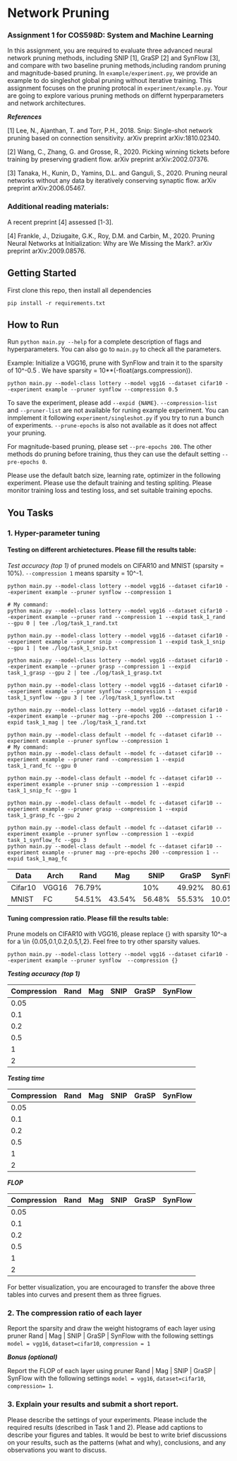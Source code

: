 # Network Pruning
### Assignment 1 for COS598D: System and Machine Learning

In this assignment, you are required to evaluate three advanced neural network pruning methods, including SNIP [1], GraSP [2] and SynFlow [3], and compare with two baseline pruning methods,including random pruning and magnitude-based pruning. In `example/experiment.py`, we provide an example to do singleshot global pruning without iterative training. This assignment focuses on the pruning protocal in `experiment/example.py`. Your are going to explore various pruning methods on differnt hyperparameters and network architectures.

***References***

[1] Lee, N., Ajanthan, T. and Torr, P.H., 2018. Snip: Single-shot network pruning based on connection sensitivity. arXiv preprint arXiv:1810.02340.

[2] Wang, C., Zhang, G. and Grosse, R., 2020. Picking winning tickets before training by preserving gradient flow. arXiv preprint arXiv:2002.07376.

[3] Tanaka, H., Kunin, D., Yamins, D.L. and Ganguli, S., 2020. Pruning neural networks without any data by iteratively conserving synaptic flow. arXiv preprint arXiv:2006.05467.

### Additional reading materials:

A recent preprint [4] assessed [1-3].

[4] Frankle, J., Dziugaite, G.K., Roy, D.M. and Carbin, M., 2020. Pruning Neural Networks at Initialization: Why are We Missing the Mark?. arXiv preprint arXiv:2009.08576.

## Getting Started
First clone this repo, then install all dependencies
```
pip install -r requirements.txt
```

## How to Run 
Run `python main.py --help` for a complete description of flags and hyperparameters. You can also go to `main.py` to check all the parameters. 

Example: Initialize a VGG16, prune with SynFlow and train it to the sparsity of 10^-0.5 . We have sparsity = 10**(-float(args.compression)).
```
python main.py --model-class lottery --model vgg16 --dataset cifar10 --experiment example --pruner synflow --compression 0.5
```

To save the experiment, please add `--expid {NAME}`. `--compression-list` and `--pruner-list` are not available for runing example experiment. You can inmplement it following `experiment/singleshot.py` if you try to run a bunch of experiments. `--prune-epochs` is also not available as it does not affect your pruning. 

For magnitude-based pruning, please set `--pre-epochs 200`. The other methods do pruning before training, thus they can use the default setting `--pre-epochs 0`.

Please use the default batch size, learning rate, optimizer in the following experiment. Please use the default training and testing spliting. Please monitor training loss and testing loss, and set suitable training epochs.

## You Tasks

### 1. Hyper-parameter tuning

#### Testing on different archietectures. Please fill the results table:
*Test accuracy (top 1)* of pruned models on CIFAR10 and MNIST (sparsity = 10%). `--compression 1` means sparsity = 10^-1.
```
python main.py --model-class lottery --model vgg16 --dataset cifar10 --experiment example --pruner synflow --compression 1

# My command:
python main.py --model-class lottery --model vgg16 --dataset cifar10 --experiment example --pruner rand --compression 1 --expid task_1_rand --gpu 0 | tee ./log/task_1_rand.txt 

python main.py --model-class lottery --model vgg16 --dataset cifar10 --experiment example --pruner snip --compression 1 --expid task_1_snip --gpu 1 | tee ./log/task_1_snip.txt

python main.py --model-class lottery --model vgg16 --dataset cifar10 --experiment example --pruner grasp --compression 1 --expid task_1_grasp --gpu 2 | tee ./log/task_1_grasp.txt

python main.py --model-class lottery --model vgg16 --dataset cifar10 --experiment example --pruner synflow --compression 1 --expid task_1_synflow --gpu 3 | tee ./log/task_1_synflow.txt

python main.py --model-class lottery --model vgg16 --dataset cifar10 --experiment example --pruner mag --pre-epochs 200 --compression 1 --expid task_1_mag | tee ./log/task_1_rand.txt

```
```
python main.py --model-class default --model fc --dataset cifar10 --experiment example --pruner synflow --compression 1
# My command:
python main.py --model-class default --model fc --dataset cifar10 --experiment example --pruner rand --compression 1 --expid task_1_rand_fc --gpu 0

python main.py --model-class default --model fc --dataset cifar10 --experiment example --pruner snip --compression 1 --expid task_1_snip_fc --gpu 1

python main.py --model-class default --model fc --dataset cifar10 --experiment example --pruner grasp --compression 1 --expid task_1_grasp_fc --gpu 2

python main.py --model-class default --model fc --dataset cifar10 --experiment example --pruner synflow --compression 1 --expid task_1_synflow_fc --gpu 3
python main.py --model-class default --model fc --dataset cifar10 --experiment example --pruner mag --pre-epochs 200 --compression 1 --expid task_1_mag_fc 
```
|   Data  |   Arch |   Rand |  Mag |  SNIP |  GraSP | SynFlow       |   
|----------------|----------------|-------------|-------------|-------------|---------------|----------------|
|Cifar10 | VGG16 |  76.79%  |      |   10%     |   49.92%  |    80.61%     |
|MNIST| FC |  54.51%  |   43.54%   |     56.48%   |  55.53%    |    10.0%     |


#### Tuning compression ratio. Please fill the results table:
Prune models on CIFAR10 with VGG16, please replace {} with sparsity 10^-a for a \in {0.05,0.1,0.2,0.5,1,2}. Feel free to try other sparsity values.

```
python main.py --model-class lottery --model vgg16 --dataset cifar10 --experiment example --pruner synflow  --compression {}
```
***Testing accuracy (top 1)***

|   Compression |   Rand |  Mag |  SNIP |  GraSP | SynFlow       |   
|----------------|-------------|-------------|-------------|---------------|----------------|
| 0.05|    |      |        |     |         |
| 0.1|    |      |        |     |         |
| 0.2|    |      |        |      |         |
| 0.5|    |      |        |      |         |
| 1|    |      |        |      |         |
| 2|    |      |        |      |         |

***Testing time***

|   Compression |   Rand |  Mag |  SNIP |  GraSP | SynFlow       |   
|----------------|-------------|-------------|-------------|---------------|----------------|
| 0.05|    |      |        |     |         |
| 0.1|    |      |        |     |         |
| 0.2|    |      |        |      |         |
| 0.5|    |      |        |      |         |
| 1|    |      |        |      |         |
| 2|    |      |        |      |         |


***FLOP***

|   Compression |   Rand |  Mag |  SNIP |  GraSP | SynFlow       |   
|----------------|-------------|-------------|-------------|---------------|----------------|
| 0.05|    |      |        |     |         |
| 0.1|    |      |        |     |         |
| 0.2|    |      |        |      |         |
| 0.5|    |      |        |      |         |
| 1|    |      |        |      |         |
| 2|    |      |        |      |         |

For better visualization, you are encouraged to transfer the above three tables into curves and present them as three figrues.
### 2. The compression ratio of each layer
Report the sparsity and draw the weight histograms of each layer using pruner Rand |  Mag |  SNIP |  GraSP | SynFlow with the following settings
`model = vgg16`, `dataset=cifar10`, `compression = 1`

***Bonus (optional)***

Report the FLOP of each layer using pruner Rand |  Mag |  SNIP |  GraSP | SynFlow with the following settings
`model = vgg16`, `dataset=cifar10`, `compression= 1`.
### 3. Explain your results and submit a short report.
Please describe the settings of your experiments. Please include the required results (described in Task 1 and 2). Please add captions to describe your figures and tables. It would be best to write brief discussions on your results, such as the patterns (what and why), conclusions, and any observations you want to discuss.  
